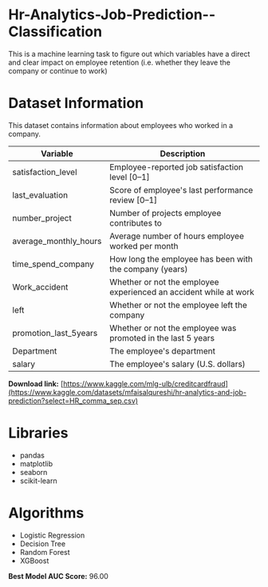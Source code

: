 # Hr-Analytics-Job-Prediction--Classification
This is a machine learning task to figure out which variables have a direct and clear impact on employee retention (i.e. whether they leave the company or continue to work)

# Dataset Information

This dataset contains information about employees who worked in a company.

Variable  |Description |
-----|-----|
satisfaction_level|Employee-reported job satisfaction level [0&ndash;1]|
last_evaluation|Score of employee's last performance review [0&ndash;1]|
number_project|Number of projects employee contributes to|
average_monthly_hours|Average number of hours employee worked per month|
time_spend_company|How long the employee has been with the company (years)
Work_accident|Whether or not the employee experienced an accident while at work
left|Whether or not the employee left the company
promotion_last_5years|Whether or not the employee was promoted in the last 5 years
Department|The employee's department
salary|The employee's salary (U.S. dollars)

**Download link:** [https://www.kaggle.com/mlg-ulb/creditcardfraud](https://www.kaggle.com/datasets/mfaisalqureshi/hr-analytics-and-job-prediction?select=HR_comma_sep.csv)

# Libraries

- pandas
- matplotlib
- seaborn
- scikit-learn

# Algorithms

- Logistic Regression
- Decision Tree
- Random Forest
- XGBoost
  
**Best Model AUC Score:** 96.00
